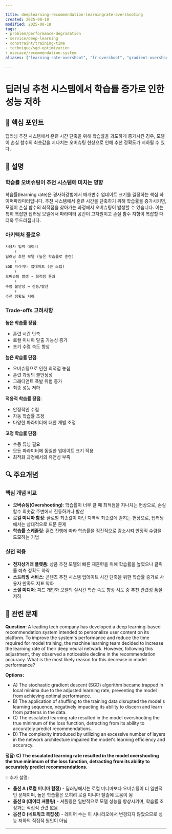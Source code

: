 ```yaml
---

title: deeplearning-recommendation-learningrate-overshooting
created: 2025-08-18
modified: 2025-08-18
tags:
- problem/performance-degradation
- service/deep-learning
- constraint/training-time
- technique/sgd-optimization
- usecase/recommendation-system
aliases: ["learning-rate-overshoot", "lr-overshoot", "gradient-overshoot"]

---
```


# 딥러닝 추천 시스템에서 학습률 증가로 인한 성능 저하

## 🎯 핵심 포인트

딥러닝 추천 시스템에서 훈련 시간 단축을 위해 학습률을 과도하게 증가시킨 경우, 모델이 손실 함수의 최솟값을 지나치는 오버슈팅 현상으로 인해 추천 정확도가 저하될 수 있다.

## 📝 설명

### 학습률 오버슈팅이 추천 시스템에 미치는 영향

학습률(learning rate)은 경사하강법에서 매개변수 업데이트 크기를 결정하는 핵심 하이퍼파라미터입니다. 추천 시스템에서 훈련 시간을 단축하기 위해 학습률을 증가시키면, 모델이 손실 함수의 최적점을 찾아가는 과정에서 오버슈팅이 발생할 수 있습니다. 이는 특히 복잡한 딥러닝 모델에서 파라미터 공간이 고차원이고 손실 함수 지형이 복잡할 때 더욱 두드러집니다.

### 아키텍처 플로우

```
사용자 입력 데이터
    ↓
딥러닝 추천 모델 (높은 학습률로 훈련)
    ↓
SGD 파라미터 업데이트 (큰 스텝)
    ↓
오버슈팅 발생 → 최적점 통과
    ↓
수렴 불안정 → 진동/발산
    ↓
추천 정확도 저하
```

### Trade-offs 고려사항

**높은 학습률 장점**:
- 훈련 시간 단축
- 로컬 미니마 탈출 가능성 증가
- 초기 수렴 속도 향상

**높은 학습률 단점**:
- 오버슈팅으로 인한 최적점 놓침
- 훈련 과정의 불안정성
- 그래디언트 폭발 위험 증가
- 최종 성능 저하

**적응적 학습률 장점**:
- 안정적인 수렴
- 자동 학습률 조정
- 다양한 파라미터에 대한 개별 조정

**고정 학습률 단점**:
- 수동 튜닝 필요
- 모든 파라미터에 동일한 업데이트 크기 적용
- 최적화 과정에서의 유연성 부족

## 🔍 주요개념

### 핵심 개념 비교

- **오버슈팅(Overshooting)**: 학습률이 너무 클 때 최적점을 지나치는 현상으로, 손실 함수 최솟값 주변에서 진동하거나 발산
- **로컬 미니마 함정**: 글로벌 최솟값이 아닌 지역적 최솟값에 갇히는 현상으로, 딥러닝에서는 상대적으로 드문 문제
- **학습률 스케줄링**: 훈련 진행에 따라 학습률을 점진적으로 감소시켜 안정적 수렴을 도모하는 기법

### 실전 적용

- **전자상거래 플랫폼**: 상품 추천 모델의 빠른 재훈련을 위해 학습률을 높였으나 클릭률 예측 정확도 하락
- **스트리밍 서비스**: 콘텐츠 추천 시스템 업데이트 시간 단축을 위한 학습률 증가로 사용자 만족도 지표 악화
- **소셜 미디어**: 피드 개인화 모델의 실시간 학습 속도 향상 시도 중 추천 관련성 품질 저하

## 📝 관련 문제

**Question:** A leading tech company has developed a deep learning-based recommendation system intended to personalize user content on its platform. To improve the system's performance and reduce the time required for model training, the machine learning team decided to increase the learning rate of their deep neural network. However, following this adjustment, they observed a noticeable decline in the recommendation accuracy. What is the most likely reason for this decrease in model performance?

**Options:**

- A) The stochastic gradient descent (SGD) algorithm became trapped in local minima due to the adjusted learning rate, preventing the model from achieving optimal performance.
- B) The application of shuffling to the training data disrupted the model's learning sequence, negatively impacting its ability to discern and learn from patterns in the data.
- C) The escalated learning rate resulted in the model overshooting the true minimum of the loss function, detracting from its ability to accurately predict recommendations.
- D) The complexity introduced by utilizing an excessive number of layers in the network architecture impaired the model's learning efficiency and accuracy.

**정답: C) The escalated learning rate resulted in the model overshooting the true minimum of the loss function, detracting from its ability to accurately predict recommendations.**

💡 추가 설명:

- **옵션 A (로컬 미니마 함정)** - 딥러닝에서는 로컬 미니마보다 오버슈팅이 더 일반적인 문제이며, 높은 학습률은 오히려 로컬 미니마 탈출에 도움이 됨
- **옵션 B (데이터 셔플링)** - 셔플링은 일반적으로 모델 성능을 향상시키며, 학습률 조정과는 직접적 관련 없음
- **옵션 D (네트워크 복잡성)** - 레이어 수는 이 시나리오에서 변경되지 않았으므로 성능 저하의 직접적 원인이 아님

---